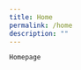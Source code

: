```yaml
---
title: Home
permalink: /home
description: ""
---
```

<style>
#main-content .bp-section-pagetitle {display:none;}
</style>

```
Homepage
```